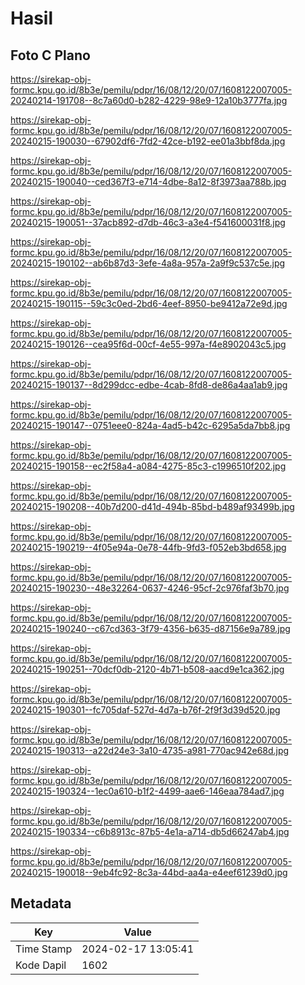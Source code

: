 # Hasil

## Foto C Plano

https://sirekap-obj-formc.kpu.go.id/8b3e/pemilu/pdpr/16/08/12/20/07/1608122007005-20240214-191708--8c7a60d0-b282-4229-98e9-12a10b3777fa.jpg

https://sirekap-obj-formc.kpu.go.id/8b3e/pemilu/pdpr/16/08/12/20/07/1608122007005-20240215-190030--67902df6-7fd2-42ce-b192-ee01a3bbf8da.jpg

https://sirekap-obj-formc.kpu.go.id/8b3e/pemilu/pdpr/16/08/12/20/07/1608122007005-20240215-190040--ced367f3-e714-4dbe-8a12-8f3973aa788b.jpg

https://sirekap-obj-formc.kpu.go.id/8b3e/pemilu/pdpr/16/08/12/20/07/1608122007005-20240215-190051--37acb892-d7db-46c3-a3e4-f541600031f8.jpg

https://sirekap-obj-formc.kpu.go.id/8b3e/pemilu/pdpr/16/08/12/20/07/1608122007005-20240215-190102--ab6b87d3-3efe-4a8a-957a-2a9f9c537c5e.jpg

https://sirekap-obj-formc.kpu.go.id/8b3e/pemilu/pdpr/16/08/12/20/07/1608122007005-20240215-190115--59c3c0ed-2bd6-4eef-8950-be9412a72e9d.jpg

https://sirekap-obj-formc.kpu.go.id/8b3e/pemilu/pdpr/16/08/12/20/07/1608122007005-20240215-190126--cea95f6d-00cf-4e55-997a-f4e8902043c5.jpg

https://sirekap-obj-formc.kpu.go.id/8b3e/pemilu/pdpr/16/08/12/20/07/1608122007005-20240215-190137--8d299dcc-edbe-4cab-8fd8-de86a4aa1ab9.jpg

https://sirekap-obj-formc.kpu.go.id/8b3e/pemilu/pdpr/16/08/12/20/07/1608122007005-20240215-190147--0751eee0-824a-4ad5-b42c-6295a5da7bb8.jpg

https://sirekap-obj-formc.kpu.go.id/8b3e/pemilu/pdpr/16/08/12/20/07/1608122007005-20240215-190158--ec2f58a4-a084-4275-85c3-c1996510f202.jpg

https://sirekap-obj-formc.kpu.go.id/8b3e/pemilu/pdpr/16/08/12/20/07/1608122007005-20240215-190208--40b7d200-d41d-494b-85bd-b489af93499b.jpg

https://sirekap-obj-formc.kpu.go.id/8b3e/pemilu/pdpr/16/08/12/20/07/1608122007005-20240215-190219--4f05e94a-0e78-44fb-9fd3-f052eb3bd658.jpg

https://sirekap-obj-formc.kpu.go.id/8b3e/pemilu/pdpr/16/08/12/20/07/1608122007005-20240215-190230--48e32264-0637-4246-95cf-2c976faf3b70.jpg

https://sirekap-obj-formc.kpu.go.id/8b3e/pemilu/pdpr/16/08/12/20/07/1608122007005-20240215-190240--c67cd363-3f79-4356-b635-d87156e9a789.jpg

https://sirekap-obj-formc.kpu.go.id/8b3e/pemilu/pdpr/16/08/12/20/07/1608122007005-20240215-190251--70dcf0db-2120-4b71-b508-aacd9e1ca362.jpg

https://sirekap-obj-formc.kpu.go.id/8b3e/pemilu/pdpr/16/08/12/20/07/1608122007005-20240215-190301--fc705daf-527d-4d7a-b76f-2f9f3d39d520.jpg

https://sirekap-obj-formc.kpu.go.id/8b3e/pemilu/pdpr/16/08/12/20/07/1608122007005-20240215-190313--a22d24e3-3a10-4735-a981-770ac942e68d.jpg

https://sirekap-obj-formc.kpu.go.id/8b3e/pemilu/pdpr/16/08/12/20/07/1608122007005-20240215-190324--1ec0a610-b1f2-4499-aae6-146eaa784ad7.jpg

https://sirekap-obj-formc.kpu.go.id/8b3e/pemilu/pdpr/16/08/12/20/07/1608122007005-20240215-190334--c6b8913c-87b5-4e1a-a714-db5d66247ab4.jpg

https://sirekap-obj-formc.kpu.go.id/8b3e/pemilu/pdpr/16/08/12/20/07/1608122007005-20240215-190018--9eb4fc92-8c3a-44bd-aa4a-e4eef61239d0.jpg


## Metadata

| Key        | Value               |
| ---------- | ------------------- |
| Time Stamp | 2024-02-17 13:05:41 |
| Kode Dapil | 1602                |



